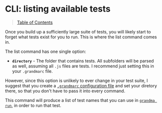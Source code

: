 # CLI: listing available tests

> [Table of Contents](readme.md)

Once you build up a sufficiently large suite of tests, you will likely start to forget what tests exist for you to run. This is where the list command comes in.

The list command has one single option:

- **`directory`** - The folder that contains tests. All subfolders will be parsed as well, assuming all `.js` files are tests. I recommend just setting this in your `.grandmarc` file.

However, since this option is unlikely to ever change in your test suite, I suggest that you create a [`.grandmarc` configuration file](cli-grandmarc.md) and set your diretory there, so that you don't have to pass it into every command.

This command will produce a list of test names that you can use in [`grandma run`](cli-grandma-run.md), in order to run that test.
